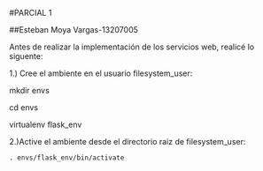 #PARCIAL 1

##Esteban Moya Vargas-13207005

Antes de realizar la implementación de los servicios web, realicé lo siguente:

1.) Cree el ambiente en el usuario filesystem_user:


mkdir envs


cd envs


virtualenv flask_env

2.)Active el ambiente desde el directorio raiz de filesystem_user:


	. envs/flask_env/bin/activate




